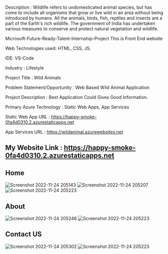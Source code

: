 Description : Wildlife refers to undomesticated animal species, but has come to include all organisms that grow or live wild in an area without being introduced by humans.
All the animals, birds, fish, reptiles and insects are a part of the Earth's rich wildlife. The government of India has undertaken various measures to conserve and protect natural vegetation and wildlife.

Microsoft-Future-Ready-Talent-Internship-Project This is Front End website

Web Technologies used: HTML, CSS, JS.

IDE: VS-Code

Industry : Lifestyle

Project Title : Wild Animals

Problem Statement/Opportunity : Web Based Wild Animal Application

Project Description : Best Application Could Gives Good Information.

Primary Azure Technology : Static Web Apps, App Services

Static Web App URL : https://happy-smoke-0fa4d0310.2.azurestaticapps.net

App Services URL : https://wildanimal.azurewebsites.net

## My Website Link : https://happy-smoke-0fa4d0310.2.azurestaticapps.net

## Home
![Screenshot 2022-11-24 205143](https://user-images.githubusercontent.com/116721007/203822976-661637f4-7da5-43ea-986c-0b7d1f700d39.jpg)
![Screenshot 2022-11-24 205207](https://user-images.githubusercontent.com/116721007/203822988-1d5c1abe-37b1-4e7d-9920-a06601d470dd.jpg)
![Screenshot 2022-11-24 205223](https://user-images.githubusercontent.com/116721007/203822992-1d1bf56a-6d9d-42e2-8ba0-ba87d5095ce2.jpg)

## About
![Screenshot 2022-11-24 205246](https://user-images.githubusercontent.com/116721007/203823067-077b0b6c-bf1c-4a7c-ac06-87d432e645ed.jpg)
![Screenshot 2022-11-24 205223](https://user-images.githubusercontent.com/116721007/203823055-cb2d669d-5ddd-4e4d-aa31-123ecd55dbf8.jpg)

## Contact US
![Screenshot 2022-11-24 205302](https://user-images.githubusercontent.com/116721007/203823148-ef2bd96b-8e55-492e-92d7-6a19cbb3b3ad.jpg)
![Screenshot 2022-11-24 205223](https://user-images.githubusercontent.com/116721007/203823154-61eabadb-daea-4ea3-b68e-5ede0ffc58f4.jpg)


